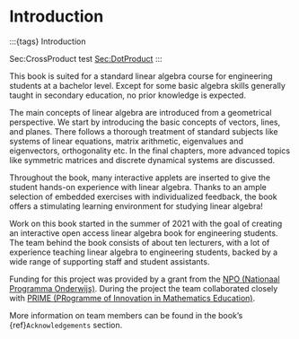 # Introduction

:::{tags} Introduction

Sec:CrossProduct
test <Sec:DotProduct>
:::

This book is suited for a standard linear algebra course for engineering students at a bachelor level. Except for some basic algebra skills generally taught in secondary education, no prior knowledge is expected.

The main concepts of linear algebra are introduced from a geometrical perspective. We start by introducing the basic concepts of vectors, lines, and planes. There follows a thorough treatment of standard subjects like systems of linear equations, matrix arithmetic, eigenvalues and eigenvectors, orthogonality etc. In the final chapters, more advanced topics like symmetric matrices and discrete dynamical systems are discussed.

Throughout the book, many interactive applets are inserted to give the student hands-on experience with linear algebra. Thanks to an ample selection of embedded exercises with individualized feedback, the book offers a stimulating learning environment for studying linear algebra!

Work on this book started in the summer of 2021 with the goal of creating an interactive open access linear algebra book for engineering students. The team behind the book consists of about ten lecturers, with a lot of experience teaching linear algebra to engineering students, backed by a wide range of supporting staff and student assistants.

Funding for this project was provided by a grant from the <a href="https://www.nponderwijs.nl/" target="_blank">NPO (Nationaal Programma Onderwijs)</a>. During the project the team collaborated closely with <a href="https://www.tudelft.nl/ewi/over-de-faculteit/afdelingen/applied-mathematics/studeren/prime" target="_blank">PRIME (PRogramme of Innovation in Mathematics Education)</a>.

More information on team members can be found in the book’s {ref}`Acknowledgements` section.
